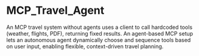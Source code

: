 # MCP_Travel_Agent
An MCP travel system without agents uses a client to call hardcoded tools (weather, flights, PDF), returning fixed results. An agent-based MCP setup lets an autonomous agent dynamically choose and sequence tools based on user input, enabling flexible, context-driven travel planning.
